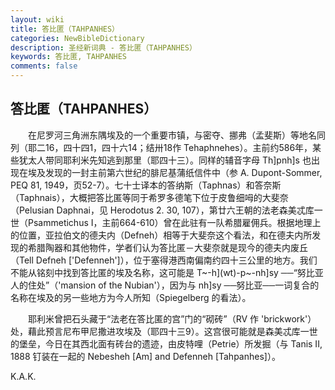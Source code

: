 ```yaml
---
layout: wiki
title: 答比匿（TAHPANHES）
categories: NewBibleDictionary
description: 圣经新词典 - 答比匿（TAHPANHES）
keywords: 答比匿, TAHPANHES
comments: false
---
```


## 答比匿（TAHPANHES）

　　在尼罗河三角洲东隅埃及的一个重要市镇，与密夺、挪弗（孟斐斯）等地名同列（耶二16，四十四1，四十六14；结卅18作 Tehaphnehes）。主前约586年，某些犹太人带同耶利米先知逃到那里（耶四十三）。同样的辅音字母 Th]pnh]s 也出现在埃及发现的一封主前第六世纪的腓尼基蒲纸信件中（参 A. Dupont-Sommer, PEQ 81, 1949，页52-7）。七十士译本的答纳斯（Taphnas）和答奈斯（Taphnais），大概把答比匿等同于希罗多德笔下位于皮鲁细呣的大斐奈（Pelusian Daphnai，见 Herodotus 2. 30, 107），第廿六王朝的法老森美忒库一世（Psammetichus I，主前664-610）曾在此驻有一队希腊雇佣兵。根据地理上的位置，亚拉伯文的德夫内（Defneh）相等于大斐奈这个看法，和在德夫内所发现的希腊陶器和其他物件，学者们认为答比匿－大斐奈就是现今的德夫内废丘（Tell Defneh ['Defenneh']），位于塞得港西南偏南约四十三公里的地方。我们不能从铭刻中找到答比匿的埃及名称，这可能是 T~-h](wt)-p~-nh]sy ──“努比亚人的住处”（'mansion of the Nubian'），因为与 nh]sy ──努比亚──一词复合的名称在埃及的另一些地方为今人所知（Spiegelberg 的看法）。

　　耶利米曾把石头藏于“法老在答比匿的宫”门的“砌砖”（RV 作 'brickwork'）处，藉此预言尼布甲尼撒进攻埃及（耶四十三9）。这宫很可能就是森美忒库一世的堡垒，今日在其西北面有砖台的遗迹，由皮特哩（Petrie）所发掘（与 Tanis II, 1888 钉装在一起的 Nebesheh [Am] and Defenneh [Tahpanhes]）。

K.A.K.









